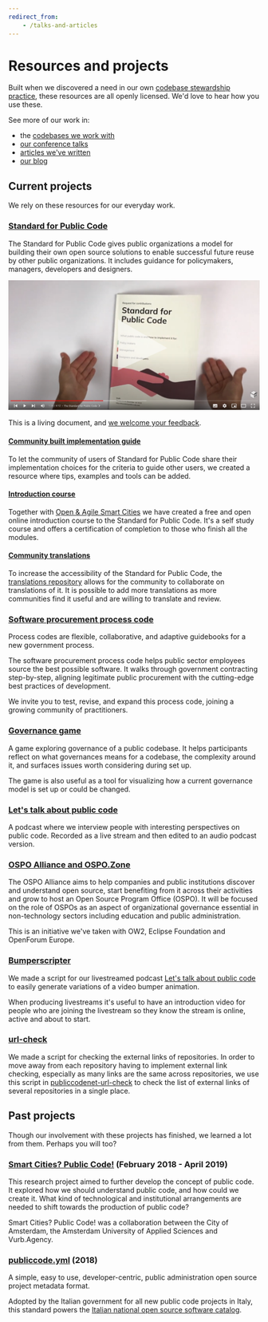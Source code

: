 ```yaml
---
redirect_from:
    - /talks-and-articles
---
```


# Resources and projects

Built when we discovered a need in our own [codebase stewardship practice](https://publiccode.net/codebase-stewardship/), these resources are all openly licensed. We'd love to hear how you use these.

See more of our work in:

* the [codebases we work with](https://publiccode.net/codebases/)
* [our conference talks](talks.md)
* [articles we've written](articles.md)
* [our blog](https://blog.publiccode.net/)

## Current projects

We rely on these resources for our everyday work.

### [Standard for Public Code](http://standard.publiccode.net/)

The Standard for Public Code gives public organizations a model for building their own open source solutions to enable successful future reuse by other public organizations. It includes guidance for policymakers, managers, developers and designers.

[![Standard for Public Code video on YouTube](assets/standard-video.png)](https://www.youtube-nocookie.com/embed/QWt6vB-cipE?si=R7lOP5GrhbUznL2a)

This is a living document, and [we welcome your feedback](http://standard.publiccode.net/CONTRIBUTING.html).

#### [Community built implementation guide](https://publiccodenet.github.io/community-implementation-guide-standard/)

To let the community of users of Standard for Public Code share their implementation choices for the criteria to guide other users, we created a resource where tips, examples and tools can be added.

#### [Introduction course](https://citybycity.academy/course/standards-for-smart-cities)

Together with [Open & Agile Smart Cities](https://oascities.org/) we have created a free and open online introduction course to the Standard for Public Code.
It's a self study course and offers a certification of completion to those who finish all the modules.

#### [Community translations](https://publiccodenet.github.io/community-translations-standard/)

To increase the accessibility of the Standard for Public Code, the [translations repository](https://github.com/publiccodenet/community-translations-standard) allows for the community to collaborate on translations of it.
It is possible to add more translations as more communities find it useful and are willing to translate and review.

### [Software procurement process code](https://processcode.publiccode.net/)

Process codes are flexible, collaborative, and adaptive guidebooks for a new government process.

The software procurement process code helps public sector employees source the best possible software. It walks through government contracting step-by-step, aligning legitimate public procurement with the cutting-edge best practices of development.

We invite you to test, revise, and expand this process code, joining a growing community of practitioners.

### [Governance game](https://github.com/publiccodenet/governance-game)

A game exploring governance of a public codebase. It helps participants reflect on what governances means for a codebase, the complexity around it, and surfaces issues worth considering during set up.

The game is also useful as a tool for visualizing how a current governance model is set up or could be changed.

### [Let's talk about public code](https://podcast.publiccode.net)

A podcast where we interview people with interesting perspectives on public code.
Recorded as a live stream and then edited to an audio podcast version.

### [OSPO Alliance and OSPO.Zone](https://ospo.zone/)

The OSPO Alliance aims to help companies and public institutions discover and understand open source, start benefiting from it across their activities and grow to host an Open Source Program Office (OSPO). It will be focused on the role of OSPOs as an aspect of organizational governance essential in non-technology sectors including education and public administration.

This is an initiative we've taken with OW2, Eclipse Foundation and OpenForum Europe.

### [Bumperscripter](https://github.com/publiccodenet/bumperscripter/)

We made a script for our livestreamed podcast [Let's talk about public code](https://www.youtube.com/playlist?list=PL_5ziu2gADmBPPsDlo4sMt1M7Yd8LvOBK) to easily generate variations of a video bumper animation.

When producing livestreams it's useful to have an introduction video for people who are joining the livestream so they know the stream is online, active and about to start.

### [url-check](https://github.com/publiccodenet/url-check/)

We made a script for checking the external links of repositories.
In order to move away from each repository having to implement external link checking, especially as many links are the same across repositories, we use this script in [publiccodenet-url-check](https://publiccodenet.github.io/publiccodenet-url-check/) to check the list of external links of several repositories in a single place.

## Past projects

Though our involvement with these projects has finished, we learned a lot from them. Perhaps you will too?

### [Smart Cities? Public Code!](https://smartcities.publiccode.net/) (February 2018 - April 2019)

This research project aimed to further develop the concept of public code. It explored how we should understand public code, and how could we create it. What kind of technological and institutional arrangements are needed to shift towards the production of public code?

Smart Cities? Public Code! was a collaboration between the City of Amsterdam, the Amsterdam University of Applied Sciences and Vurb.Agency.

### [publiccode.yml](https://github.com/publiccodenet/publiccode.yml) (2018)

A simple, easy to use, developer-centric, public administration open source project metadata format.

Adopted by the Italian government for all new public code projects in Italy, this standard powers the [Italian national open source software catalog](https://developers.italia.it/it/software).
